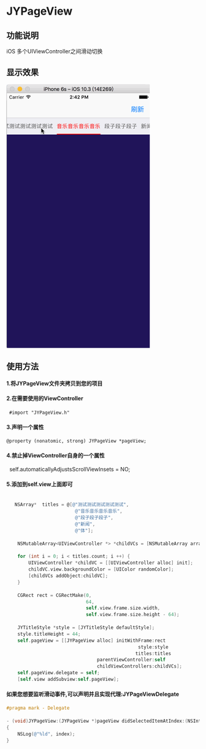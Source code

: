 # JYPageView
功能说明
-----
iOS 多个UIViewController之间滑动切换

显示效果
-----
![](https://github.com/majinyu888/JYPageView/blob/master/JYPageView.gif)

使用方法
-----
#### 1.将JYPageView文件夹拷贝到您的项目
#### 2.在需要使用的ViewController
     #import "JYPageView.h"
#### 3.声明一个属性
    @property (nonatomic, strong) JYPageView *pageView;
#### 4.禁止掉ViewController自身的一个属性
   self.automaticallyAdjustsScrollViewInsets = NO;
#### 5.添加到self.view上面即可

``` Objective-C

   NSArray*  titles = @[@"测试测试测试测试测试",
                         @"音乐音乐音乐音乐",
                         @"段子段子段子",
                         @"新闻",
                         @"体"];
    
    NSMutableArray<UIViewController *> *childVCs = [NSMutableArray array];
    
    for (int i = 0; i < titles.count; i ++) {
        UIViewController *childVC = [[UIViewController alloc] init];
        childVC.view.backgroundColor = [UIColor randomColor];
        [childVCs addObject:childVC];
    }
    
    CGRect rect = CGRectMake(0,
                             64,
                             self.view.frame.size.width,
                             self.view.frame.size.height - 64);
    
    JYTitleStyle *style = [JYTitleStyle defaultStyle];
    style.titleHeight = 44;
    self.pageView = [[JYPageView alloc] initWithFrame:rect
                                                style:style
                                               titles:titles
                                 parentViewController:self
                                 childViewControllers:childVCs];
    self.pageView.delegate = self;
    [self.view addSubview:self.pageView];

```

#### 如果您想要监听滑动事件,可以声明并且实现代理:JYPageViewDelegate

``` Objective-C
#pragma mark - Delegate

- (void)JYPageView:(JYPageView *)pageView didSelectedItemAtIndex:(NSInteger)index
{
    NSLog(@"%ld", index);
}
```
